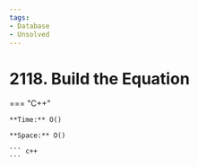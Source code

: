 ```yaml
---
tags:
- Database
- Unsolved
---
```



# 2118. Build the Equation

=== "C++"

    **Time:** O()

    **Space:** O()

    ``` c++
    ```
